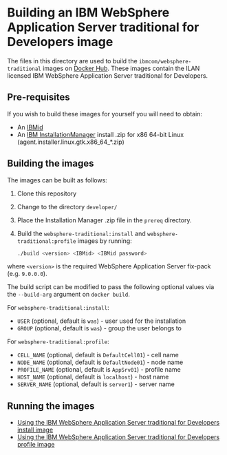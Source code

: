# Building an IBM WebSphere Application Server traditional for Developers image

The files in this directory are used to build the `ibmcom/websphere-traditional` images on [Docker Hub](https://hub.docker.com/r/ibmcom/websphere-traditional/). These images contain the ILAN licensed IBM WebSphere Application Server traditional for Developers.

## Pre-requisites

If you wish to build these images for yourself you will need to obtain:
* An [IBMid](http://www.ibm.com/account/us-en/signup/register.html)
* An [IBM InstallationManager](http://www-01.ibm.com/support/docview.wss?uid=swg27025142) install .zip for x86 64-bit Linux (agent.installer.linux.gtk.x86_64_*.zip)

## Building the images

The images can be built as follows:

1. Clone this repository
2. Change to the directory `developer/`
3. Place the Installation Manager .zip file in the `prereq` directory.
4. Build the `websphere-traditional:install` and `websphere-traditional:profile` images by running:

    ```bash
    ./build <version> <IBMid> <IBMid password>
    ```
  where `<version>` is the required WebSphere Application Server fix-pack (e.g. `9.0.0.0`).

The build script can be modified to pass the following optional values via the `--build-arg` argument on `docker build`.

For `websphere-traditional:install`:
* `USER` (optional, default is `was`) - user used for the installation
* `GROUP` (optional, default is `was`) - group the user belongs to

For `websphere-traditional:profile`:
* `CELL_NAME` (optional, default is `DefaultCell01`) - cell name
* `NODE_NAME` (optional, default is `DefaultNode01`) - node name
* `PROFILE_NAME` (optional, default is `AppSrv01`) - profile name
* `HOST_NAME` (optional, default is `localhost`) - host name 
* `SERVER_NAME` (optional, default is `server1`) - server name

## Running the images

* [Using the IBM WebSphere Application Server traditional for Developers install image](Run-install-image.md)
* [Using the IBM WebSphere Application Server traditional for Developers profile image](Run-profile-image.md)
